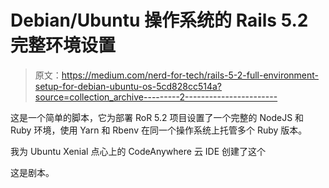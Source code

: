 # Debian/Ubuntu 操作系统的 Rails 5.2 完整环境设置

> 原文：<https://medium.com/nerd-for-tech/rails-5-2-full-environment-setup-for-debian-ubuntu-os-5cd828cc514a?source=collection_archive---------2----------------------->

这是一个简单的脚本，它为部署 RoR 5.2 项目设置了一个完整的 NodeJS 和 Ruby 环境，使用 Yarn 和 Rbenv 在同一个操作系统上托管多个 Ruby 版本。

我为 Ubuntu Xenial 点心上的 CodeAnywhere 云 IDE 创建了这个

这是剧本。
